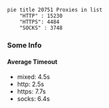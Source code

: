 
```mermaid
pie title 20751 Proxies in list
    "HTTP" : 15230
    "HTTPS": 4484
    "SOCKS" : 3748
```

### Some Info
#### Average Timeout

- mixed: 4.5s
- http: 2.5s
- https: 7.7s
- socks: 6.4s